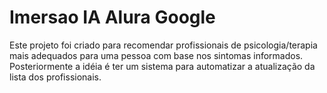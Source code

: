# Imersao IA Alura Google

Este projeto foi criado para recomendar profissionais de psicologia/terapia mais adequados para uma pessoa com base nos sintomas informados.
Posteriormente a idéia é ter um sistema para automatizar a atualização da lista dos profissionais.
